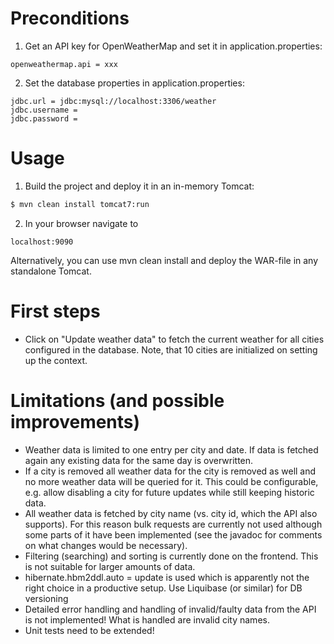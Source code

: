# Preconditions

1. Get an API key for OpenWeatherMap and set it in application.properties:

```
openweathermap.api = xxx
```

2. Set the database properties in application.properties:
```
jdbc.url = jdbc:mysql://localhost:3306/weather
jdbc.username = 
jdbc.password = 
```

# Usage

1. Build the project and deploy it in an in-memory Tomcat:
```sh
$ mvn clean install tomcat7:run
```

2. In your browser navigate to
```
localhost:9090
```

Alternatively, you can use mvn clean install and deploy the WAR-file in any standalone Tomcat.

# First steps
* Click on "Update weather data" to fetch the current weather for all cities configured in the database. Note, that 10 cities are initialized on setting up the context. 

# Limitations (and possible improvements)
* Weather data is limited to one entry per city and date. If data is fetched again any existing data for the same day is overwritten.
* If a city is removed all weather data for the city is removed as well and no more weather data will be queried for it. This could be configurable, e.g. allow disabling a city for future updates while still keeping historic data.
* All weather data is fetched by city name (vs. city id, which the API also supports). For this reason bulk requests are currently not used although some parts of it have been implemented (see the javadoc for comments on what changes would be necessary).
* Filtering (searching) and sorting is currently done on the frontend. This is not suitable for larger amounts of data.
* hibernate.hbm2ddl.auto = update is used which is apparently not the right choice in a productive setup. Use Liquibase (or similar) for DB versioning
* Detailed error handling and handling of invalid/faulty data from the API is not implemented! What is handled are invalid city names.
* Unit tests need to be extended! 
